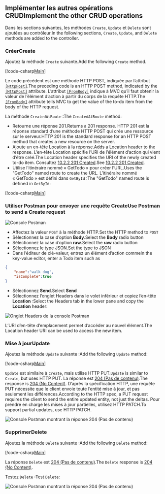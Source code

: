 ## <a name="implement-the-other-crud-operations"></a><span data-ttu-id="c986e-101">Implémenter les autres opérations CRUD</span><span class="sxs-lookup"><span data-stu-id="c986e-101">Implement the other CRUD operations</span></span>

<span data-ttu-id="c986e-102">Dans les sections suivantes, les méthodes `Create`, `Update` et `Delete` sont ajoutées au contrôleur.</span><span class="sxs-lookup"><span data-stu-id="c986e-102">In the following sections, `Create`, `Update`, and `Delete` methods are added to the controller.</span></span>

### <a name="create"></a><span data-ttu-id="c986e-103">Créer</span><span class="sxs-lookup"><span data-stu-id="c986e-103">Create</span></span>

<span data-ttu-id="c986e-104">Ajoutez la méthode `Create` suivante.</span><span class="sxs-lookup"><span data-stu-id="c986e-104">Add the following `Create` method.</span></span>

[!code-csharp[Main](../../tutorials/first-web-api/sample/TodoApi/Controllers/TodoController.cs?name=snippet_Create)]

<span data-ttu-id="c986e-105">Le code précédent est une méthode HTTP POST, indiquée par l’attribut [`[HttpPost]`](/aspnet/core/api/microsoft.aspnetcore.mvc.httppostattribute).</span><span class="sxs-lookup"><span data-stu-id="c986e-105">The preceding code is an HTTP POST method, indicated by the [`[HttpPost]`](/aspnet/core/api/microsoft.aspnetcore.mvc.httppostattribute) attribute.</span></span> <span data-ttu-id="c986e-106">L’attribut [`[FromBody]`](/aspnet/core/api/microsoft.aspnetcore.mvc.frombodyattribute) indique à MVC qu’il faut obtenir la valeur de l’élément d’action à partir du corps de la requête HTTP.</span><span class="sxs-lookup"><span data-stu-id="c986e-106">The [`[FromBody]`](/aspnet/core/api/microsoft.aspnetcore.mvc.frombodyattribute) attribute tells MVC to get the value of the to-do item from the body of the HTTP request.</span></span>

<span data-ttu-id="c986e-107">La méthode `CreatedAtRoute` :</span><span class="sxs-lookup"><span data-stu-id="c986e-107">The `CreatedAtRoute` method:</span></span>

* <span data-ttu-id="c986e-108">Retourne une réponse 201.</span><span class="sxs-lookup"><span data-stu-id="c986e-108">Returns a 201 response.</span></span> <span data-ttu-id="c986e-109">HTTP 201 est la réponse standard d’une méthode HTTP POST qui crée une ressource sur le serveur.</span><span class="sxs-lookup"><span data-stu-id="c986e-109">HTTP 201 is the standard response for an HTTP POST method that creates a new resource on the server.</span></span>
* <span data-ttu-id="c986e-110">Ajoute un en-tête Location à la réponse.</span><span class="sxs-lookup"><span data-stu-id="c986e-110">Adds a Location header to the response.</span></span> <span data-ttu-id="c986e-111">L’en-tête Location spécifie l’URI de l’élément d’action qui vient d’être créé.</span><span class="sxs-lookup"><span data-stu-id="c986e-111">The Location header specifies the URI of the newly created to-do item.</span></span> <span data-ttu-id="c986e-112">Consultez [10.2.2 201 Created](http://www.w3.org/Protocols/rfc2616/rfc2616-sec10.html).</span><span class="sxs-lookup"><span data-stu-id="c986e-112">See [10.2.2 201 Created](http://www.w3.org/Protocols/rfc2616/rfc2616-sec10.html).</span></span>
* <span data-ttu-id="c986e-113">Utilise l’itinéraire nommé « GetTodo » pour créer l’URL.</span><span class="sxs-lookup"><span data-stu-id="c986e-113">Uses the "GetTodo" named route to create the URL.</span></span> <span data-ttu-id="c986e-114">L’itinéraire nommé « GetTodo » est défini dans `GetById` :</span><span class="sxs-lookup"><span data-stu-id="c986e-114">The "GetTodo" named route is defined in `GetById`:</span></span>

[!code-csharp[Main](../../tutorials/first-web-api/sample/TodoApi/Controllers/TodoController.cs?name=snippet_GetByID&highlight=1-2)]

### <a name="use-postman-to-send-a-create-request"></a><span data-ttu-id="c986e-115">Utiliser Postman pour envoyer une requête Create</span><span class="sxs-lookup"><span data-stu-id="c986e-115">Use Postman to send a Create request</span></span>

![Console Postman](../../tutorials/first-web-api/_static/pmc.png)

* <span data-ttu-id="c986e-117">Affectez la valeur `POST` à la méthode HTTP.</span><span class="sxs-lookup"><span data-stu-id="c986e-117">Set the HTTP method to `POST`</span></span>
* <span data-ttu-id="c986e-118">Sélectionnez la case d’option **Body**.</span><span class="sxs-lookup"><span data-stu-id="c986e-118">Select the **Body** radio button</span></span>
* <span data-ttu-id="c986e-119">Sélectionnez la case d’option **raw**.</span><span class="sxs-lookup"><span data-stu-id="c986e-119">Select the **raw** radio button</span></span>
* <span data-ttu-id="c986e-120">Sélectionnez le type JSON.</span><span class="sxs-lookup"><span data-stu-id="c986e-120">Set the type to JSON</span></span>
* <span data-ttu-id="c986e-121">Dans l’éditeur de clé-valeur, entrez un élément d’action comme</span><span class="sxs-lookup"><span data-stu-id="c986e-121">In the key-value editor, enter a Todo item such as</span></span>

```json
{
    "name":"walk dog",
    "isComplete":true
}
```

* <span data-ttu-id="c986e-122">Sélectionnez **Send**.</span><span class="sxs-lookup"><span data-stu-id="c986e-122">Select **Send**</span></span>
* <span data-ttu-id="c986e-123">Sélectionnez l’onglet Headers dans le volet inférieur et copiez l’en-tête **Location** :</span><span class="sxs-lookup"><span data-stu-id="c986e-123">Select the Headers tab in the lower pane and copy the **Location** header:</span></span>

![Onglet Headers de la console Postman](../../tutorials/first-web-api/_static/pmget.png)

<span data-ttu-id="c986e-125">L’URI d’en-tête d’emplacement permet d’accéder au nouvel élément.</span><span class="sxs-lookup"><span data-stu-id="c986e-125">The Location header URI can be used to access the new item.</span></span>

### <a name="update"></a><span data-ttu-id="c986e-126">Mise à jour</span><span class="sxs-lookup"><span data-stu-id="c986e-126">Update</span></span>

<span data-ttu-id="c986e-127">Ajoutez la méthode `Update` suivante :</span><span class="sxs-lookup"><span data-stu-id="c986e-127">Add the following `Update` method:</span></span>

[!code-csharp[Main](../../tutorials/first-web-api/sample/TodoApi/Controllers/TodoController.cs?name=snippet_Update)]

<span data-ttu-id="c986e-128">`Update` est similaire à `Create`, mais utilise HTTP PUT.</span><span class="sxs-lookup"><span data-stu-id="c986e-128">`Update` is similar to `Create`, but uses HTTP PUT.</span></span> <span data-ttu-id="c986e-129">La réponse est [204 (Pas de contenu)](http://www.w3.org/Protocols/rfc2616/rfc2616-sec9.html).</span><span class="sxs-lookup"><span data-stu-id="c986e-129">The response is [204 (No Content)](http://www.w3.org/Protocols/rfc2616/rfc2616-sec9.html).</span></span> <span data-ttu-id="c986e-130">D’après la spécification HTTP, une requête PUT nécessite que le client envoie toute l’entité mise à jour, et pas seulement les différences.</span><span class="sxs-lookup"><span data-stu-id="c986e-130">According to the HTTP spec, a PUT request requires the client to send the entire updated entity, not just the deltas.</span></span> <span data-ttu-id="c986e-131">Pour prendre en charge les mises à jour partielles, utilisez HTTP PATCH.</span><span class="sxs-lookup"><span data-stu-id="c986e-131">To support partial updates, use HTTP PATCH.</span></span>

![Console Postman montrant la réponse 204 (Pas de contenu)](../../tutorials/first-web-api/_static/pmcput.png)

### <a name="delete"></a><span data-ttu-id="c986e-133">Supprimer</span><span class="sxs-lookup"><span data-stu-id="c986e-133">Delete</span></span>

<span data-ttu-id="c986e-134">Ajoutez la méthode `Delete` suivante :</span><span class="sxs-lookup"><span data-stu-id="c986e-134">Add the following `Delete` method:</span></span>

[!code-csharp[Main](../../tutorials/first-web-api/sample/TodoApi/Controllers/TodoController.cs?name=snippet_Delete)]

<span data-ttu-id="c986e-135">La réponse `Delete` est [204 (Pas de contenu)](http://www.w3.org/Protocols/rfc2616/rfc2616-sec9.html).</span><span class="sxs-lookup"><span data-stu-id="c986e-135">The `Delete` response is [204 (No Content)](http://www.w3.org/Protocols/rfc2616/rfc2616-sec9.html).</span></span>

<span data-ttu-id="c986e-136">Testez `Delete` :</span><span class="sxs-lookup"><span data-stu-id="c986e-136">Test `Delete`:</span></span> 

![Console Postman montrant la réponse 204 (Pas de contenu)](../../tutorials/first-web-api/_static/pmd.png)
